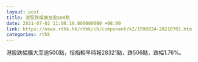 ```yaml
---
layout: post
title: 港股跌幅擴至逾500點
date: 2021-07-02 11:06:19.000000000 +08:00
link: https://news.rthk.hk/rthk/ch/component/k2/1598824-20210702.htm
categories: rthk
---
```


港股跌幅擴大至逾500點，恒指較早時報28321點，跌506點，跌幅1.76%。
